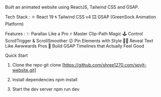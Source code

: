 Built an animated website using ReactJS, Tailwind CSS and GSAP.

Tech Stack : ⚛️ React 19 🌀 Tailwind CSS v4 🎞️ GSAP (GreenSock Animation Platform)

Features : ✨ Parallax Like a Pro ⚡️ Master Clip-Path Magic 🕹️ Control ScrollTrigger & ScrollSmoother 😉 Pin Elements with Style 🧑‍💻 Reveal Text Like Awwwards Pros 👏 Build GSAP Timelines that Actually Feel Good 

Quick Start

1. Clone the repo
git clone [https://github.com/shree1270.com/spylt-website.git]

2. Install dependencies
npm install

3. Start the dev server
npm run dev